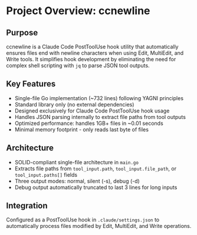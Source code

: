 # Project Overview: ccnewline

## Purpose
ccnewline is a Claude Code PostToolUse hook utility that automatically ensures files end with newline characters when using Edit, MultiEdit, and Write tools. It simplifies hook development by eliminating the need for complex shell scripting with `jq` to parse JSON tool outputs.

## Key Features
- Single-file Go implementation (~732 lines) following YAGNI principles
- Standard library only (no external dependencies)
- Designed exclusively for Claude Code PostToolUse hook usage
- Handles JSON parsing internally to extract file paths from tool outputs
- Optimized performance: handles 1GB+ files in ~0.01 seconds
- Minimal memory footprint - only reads last byte of files

## Architecture
- SOLID-compliant single-file architecture in `main.go`
- Extracts file paths from `tool_input.path`, `tool_input.file_path`, or `tool_input.paths[]` fields
- Three output modes: normal, silent (-s), debug (-d)
- Debug output automatically truncated to last 3 lines for long inputs

## Integration
Configured as a PostToolUse hook in `.claude/settings.json` to automatically process files modified by Edit, MultiEdit, and Write operations.